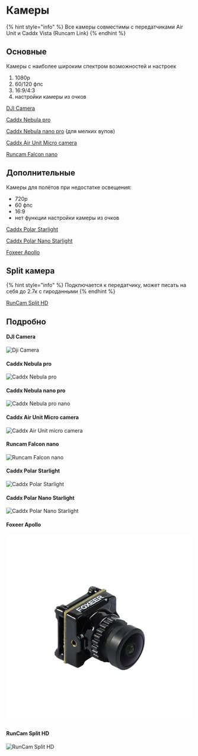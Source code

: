 # Камеры

{% hint style="info" %}
Все камеры совместимы с передатчиками Air Unit и Caddx Vista (Runcam Link)
{% endhint %}

## Основные

Камеры с наиболее широким спектром возможностей и настроек

1. 1080p
2. 60/120 фпс
3. 16:9/4:3
4. настройки камеры из очков

[DJI Camera](cameras.md#dji-camera)

[Caddx Nebula pro](cameras.md#caddx-nebula-pro)

[Caddx Nebula nano pro](cameras.md#caddx-nebula-nano-pro) (для мелких вупов)

[Caddx Air Unit Micro camera](cameras.md#caddx-air-unit-micro-camera)

[Runcam Falcon nano](cameras.md#runcam-falcon-nano)

## Дополнительные

Камеры для полётов при недостатке освещения:

* 720p
* 60 фпс
* 16:9
* нет функции настройки камеры из очков

[Caddx Polar Starlight](cameras.md#caddx-polar-starlight)

[Caddx Polar Nano Starlight](cameras.md#caddx-polar-nano-starlight)

[Foxeer Apollo](cameras.md#foxeer-apollo)

## Split камера

{% hint style="info" %}
Подключается к передатчику, может писать на себя до 2.7к с гироданными
{% endhint %}

[RunCam Split HD](cameras.md#runcam-split-hd)

## Подробно

#### DJI Camera

![Dji Camera](../.gitbook/assets/3\_9a08351d-5796-42c5-b9ab-745280291738\_800x.jpg)

#### Caddx Nebula pro

![Caddx Nebula pro](../.gitbook/assets/2\_05db799f-2791-4f3c-81c6-6cdade1f2b46\_800x.jpg)

#### Caddx Nebula nano pro

![Caddx Nebula pro nano](../.gitbook/assets/4\_a2d95a28-e23c-4667-9d6d-c9df28a7a1e7\_1500x.jpg)

#### Caddx Air Unit Micro camera

![Caddx Air Unit micro camera](<../.gitbook/assets/CaddxFPVAirunit4\_1500x (1).jpg>)

#### Runcam Falcon nano

![Runcam Falcon nano](../.gitbook/assets/RunCam\_falcon\_nano\_2\_1000\_\_97268.jpg)

#### Caddx Polar Starlight&#x20;

![Caddx Polar Starlight](../.gitbook/assets/2\_9f23d65d-e0f5-4cf1-acc8-8531150794b2\_1500x.jpg)

#### Caddx Polar Nano Starlight

![Caddx Polar Nano Starlight](<../.gitbook/assets/polarnano1\_1500x (1).jpg>)

#### Foxeer Apollo

![Foxeer Apollo](../.gitbook/assets/16-55-06-618cda6a92f60.images.800x800.jpg)

#### RunCam Split HD

![RunCam Split HD](../.gitbook/assets/SPHD-WEBEN-1000-3\_\_16281.jpg)
